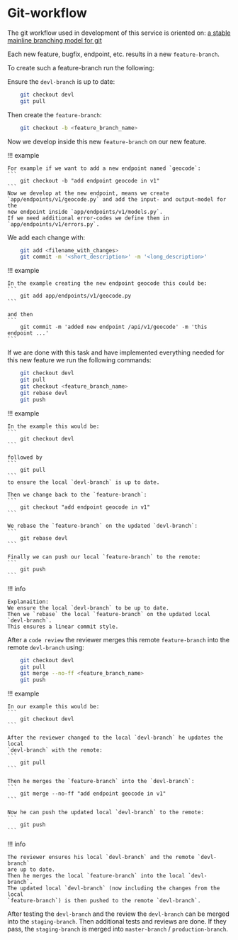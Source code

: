 # Git-workflow

The git workflow used in development of this service is oriented on:
[a stable mainline branching model for git](http://www.bitsnbites.eu/a-stable-mainline-branching-model-for-git/)

Each new feature, bugfix, endpoint, etc. results in a new `feature-branch`.

To create such a feature-branch run the following:

Ensure the `devl-branch` is up to date:
```bash
    git checkout devl
    git pull
```

Then create the `feature-branch`:
```bash
    git checkout -b <feature_branch_name>
```

Now we develop inside this new `feature-branch` on our new feature.

!!! example

    For example if we want to add a new endpoint named `geocode`:
    ```
        git checkout -b "add endpoint geocode in v1"
    ```
    Now we develop at the new endpoint, means we create
    `app/endpoints/v1/geocode.py` and add the input- and output-model for the
    new endpoint inside `app/endpoints/v1/models.py`.
    If we need additional error-codes we define them in
    `app/endpoints/v1/errors.py`.

We add each change with:
```bash
    git add <filename_with_changes>
    git commit -m '<short_description>' -m '<long_description>'
```

!!! example

    In the example creating the new endpoint geocode this could be:
    ```
        git add app/endpoints/v1/geocode.py
    ```
    
    and then
    ```
        git commit -m 'added new endpoint /api/v1/geocode' -m 'this endpoint ...'
    ```

If we are done with this task and have implemented everything needed for this
new feature we run the following commands:
```bash
    git checkout devl
    git pull
    git checkout <feature_branch_name>
    git rebase devl
    git push
```

!!! example

    In the example this would be:
    ```
        git checkout devl
    ```
    
    followed by
    ```
        git pull
    ```
    to ensure the local `devl-branch` is up to date.
    
    Then we change back to the `feature-branch`:
    ```
        git checkout "add endpoint geocode in v1"
    ```
    
    We rebase the `feature-branch` on the updated `devl-branch`:
    ```
        git rebase devl
    ```
    
    Finally we can push our local `feature-branch` to the remote:
    ```
        git push
    ```

!!! info

    Explanaition:
    We ensure the local `devl-branch` to be up to date.
    Then we `rebase` the local `feature-branch` on the updated local
    `devl-branch`.
    This ensures a linear commit style.

After a `code review` the reviewer merges this remote `feature-branch` into the
remote `devl-branch` using:
```bash
    git checkout devl
    git pull
    git merge --no-ff <feature_branch_name>
    git push
```

!!! example

    In our example this would be:
    ```
        git checkout devl
    ```
    
    After the reviewer changed to the local `devl-branch` he updates the local
    `devl-branch` with the remote:
    ```
        git pull
    ```
    
    Then he merges the `feature-branch` into the `devl-branch`:
    ```
        git merge --no-ff "add endpoint geocode in v1"
    ```

    Now he can push the updated local `devl-branch` to the remote:
    ```
        git push
    ```

!!! info

    The reviewer ensures his local `devl-branch` and the remote `devl-branch`
    are up to date.
    Then he merges the local `feature-branch` into the local `devl-branch`.
    The updated local `devl-branch` (now including the changes from the local
    `feature-branch`) is then pushed to the remote `devl-branch`.


After testing the `devl-branch` and the review the `devl-branch` can be merged
into the `staging-branch`.
Then additional tests and reviews are done.
If they pass, the `staging-branch` is merged into `master-branch` /
`production-branch`.

